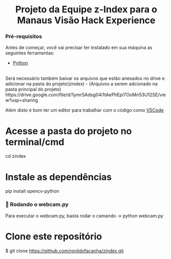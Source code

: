 <h1 align="center"> Projeto da Equipe z-Index para o Manaus Visão Hack Experience </h1>

### Pré-requisitos

Antes de começar, você vai precisar ter instalado em sua máquina as seguintes ferramentas:
- [Python](https://www.python.org/)
<br>
Será necessário também baixar os arquivos que estão anexados no drive e adicionar na pasta do projeto(zindex)
- (Arquivos a serem adcionado na pasta principal do projeto) https://drive.google.com/file/d/1ymrSAdsg04i1tAePhEpl7OoMn53U12SE/view?usp=sharing

Além disto é bom ter um editor para trabalhar com o código como [VSCode](https://code.visualstudio.com/)

# Acesse a pasta do projeto no terminal/cmd
  cd zindex

# Instale as dependências
  pip install opencv-python

### 🎲 Rodando o webcam.py
Para executar o webcam.py, basta rodar o camando -> python webcam.py

# Clone este repositório
$ git clone <https://github.com/ronildofacanha/zindex.git>

